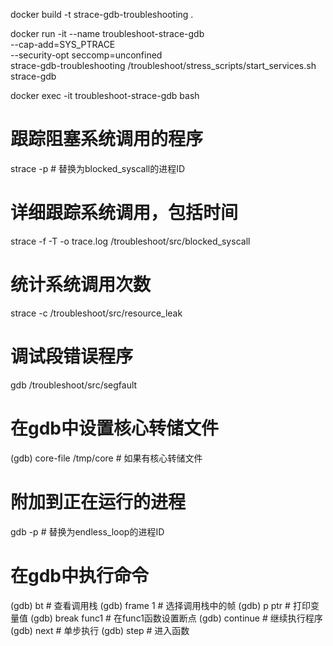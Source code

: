 docker build -t strace-gdb-troubleshooting .

docker run -it --name troubleshoot-strace-gdb \
  --cap-add=SYS_PTRACE \
  --security-opt seccomp=unconfined \
  strace-gdb-troubleshooting /troubleshoot/stress_scripts/start_services.sh strace-gdb

docker exec -it troubleshoot-strace-gdb bash

# 跟踪阻塞系统调用的程序
strace -p <PID>  # 替换<PID>为blocked_syscall的进程ID

# 详细跟踪系统调用，包括时间
strace -f -T -o trace.log /troubleshoot/src/blocked_syscall

# 统计系统调用次数
strace -c /troubleshoot/src/resource_leak

# 调试段错误程序
gdb /troubleshoot/src/segfault

# 在gdb中设置核心转储文件
(gdb) core-file /tmp/core  # 如果有核心转储文件

# 附加到正在运行的进程
gdb -p <PID>  # 替换<PID>为endless_loop的进程ID

# 在gdb中执行命令
(gdb) bt  # 查看调用栈
(gdb) frame 1  # 选择调用栈中的帧
(gdb) p ptr  # 打印变量值
(gdb) break func1  # 在func1函数设置断点
(gdb) continue  # 继续执行程序
(gdb) next  # 单步执行
(gdb) step  # 进入函数
